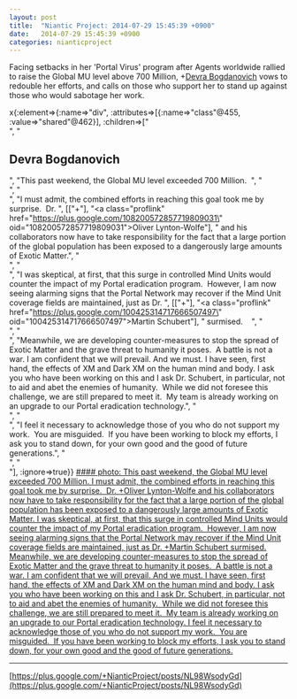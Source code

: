 ```yaml
---
layout: post
title:  "Niantic Project: 2014-07-29 15:45:39 +0900"
date:   2014-07-29 15:45:39 +0900
categories: nianticproject
---
```

Facing setbacks in her 'Portal Virus' program after Agents worldwide rallied to raise the Global MU level above 700 Million, +[Devra Bogdanovich](https://plus.google.com/102598577258553073047 "") vows to redouble her efforts, and calls on those who support her to stand up against those who would sabotage her work.

x{:element=>{:name=>"div", :attributes=>[{:name=>"class"@455, :value=>"shared"@462}], :children=>["<br />", "<h2>Devra Bogdanovich</h2>", "This past weekend, the Global MU level exceeded 700 Million.  ", "<br />", "<br />", "I must admit, the combined efforts in reaching this goal took me by surprise.  Dr. ", [["+"], "<a class=\"proflink\" href=\"https://plus.google.com/108200572857719809031\" oid=\"108200572857719809031\">Oliver Lynton-Wolfe</a>"], " and his collaborators now have to take responsibility for the fact that a large portion of the global population has been exposed to a dangerously large amounts of Exotic Matter.", "<br />", "<br />", "I was skeptical, at first, that this surge in controlled Mind Units would counter the impact of my Portal eradication program.  However, I am now seeing alarming signs that the Portal Network may recover if the Mind Unit coverage fields are maintained, just as Dr. ", [["+"], "<a class=\"proflink\" href=\"https://plus.google.com/100425314717666507497\" oid=\"100425314717666507497\">Martin Schubert</a>"], " surmised.    ", "<br />", "<br />", "Meanwhile, we are developing counter-measures to stop the spread of Exotic Matter and the grave threat to humanity it poses.  A battle is not a war. I am confident that we will prevail. And we must. I have seen, first hand, the effects of XM and Dark XM on the human mind and body. I ask you who have been working on this and I ask Dr. Schubert, in particular, not to aid and abet the enemies of humanity.  While we did not foresee this challenge, we are still prepared to meet it.  My team is already working on an upgrade to our Portal eradication technology.", "<br />", "<br />", "I feel it necessary to acknowledge those of you who do not support my work.  You are misguided.  If you have been working to block my efforts, I ask you to stand down, for your own good and the good of future generations.", "<br />", "<br />"], :ignore=>true}}
[#### photo: This past weekend, the Global MU level exceeded 700 Million.
I must admit, the combined efforts in reaching this goal took me by surprise.  Dr. +Oliver Lynton-Wolfe and his collaborators now have to take responsibility for the fact that a large portion of the global population has been exposed to a dangerously large amounts of Exotic Matter.
I was skeptical, at first, that this surge in controlled Mind Units would counter the impact of my Portal eradication program.  However, I am now seeing alarming signs that the Portal Network may recover if the Mind Unit coverage fields are maintained, just as Dr. +Martin Schubert surmised.
Meanwhile, we are developing counter-measures to stop the spread of Exotic Matter and the grave threat to humanity it poses.  A battle is not a war. I am confident that we will prevail. And we must. I have seen, first hand, the effects of XM and Dark XM on the human mind and body. I ask you who have been working on this and I ask Dr. Schubert, in particular, not to aid and abet the enemies of humanity.  While we did not foresee this challenge, we are still prepared to meet it.  My team is already working on an upgrade to our Portal eradication technology.
I feel it necessary to acknowledge those of you who do not support my work.  You are misguided.  If you have been working to block my efforts, I ask you to stand down, for your own good and the good of future generations.](https://lh4.googleusercontent.com/-9iIso3FA_bk/U9c-0SNbrOI/AAAAAAAABOo/LLyAGYVGr0Q/w365-h537/700M.png "")
- - -
[https://plus.google.com/+NianticProject/posts/NL98WsodyGd](https://plus.google.com/+NianticProject/posts/NL98WsodyGd)
